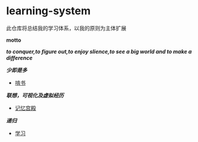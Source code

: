 # learning-system
此仓库将总结我的学习体系，以我的原则为主体扩展

**motto**

***to conquer,to figure out,to enjoy slience,to see a big world and to make a difference***

***少即是多***

* [啃书](md/crack_book.md)


***联想，可视化及虚拟经历***
 
* [记忆宫殿](md/mind_palace.md)

***递归***

* [学习](md/feynman.md)